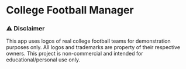 # College Football Manager

### ⚠️ Disclaimer
This app uses logos of real college football teams for demonstration purposes only. All logos and trademarks are property of their respective owners. This project is non-commercial and intended for educational/personal use only.
